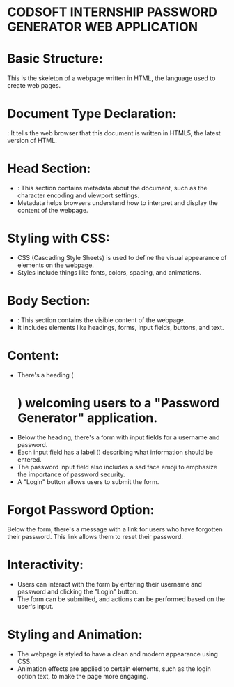 # CODSOFT INTERNSHIP PASSWORD GENERATOR WEB APPLICATION
# Basic Structure:

This is the skeleton of a webpage written in HTML, the language used to create web pages.
# Document Type Declaration:

<!DOCTYPE html>: It tells the web browser that this document is written in HTML5, the latest version of HTML.
# Head Section:

* <head>: This section contains metadata about the document, such as the character encoding and viewport settings.
* Metadata helps browsers understand how to interpret and display the content of the webpage.
# Styling with CSS:

* CSS (Cascading Style Sheets) is used to define the visual appearance of elements on the webpage.
* Styles include things like fonts, colors, spacing, and animations.
# Body Section:

* <body>: This section contains the visible content of the webpage.
* It includes elements like headings, forms, input fields, buttons, and text.
# Content:

* There's a heading (<h1>) welcoming users to a "Password Generator" application.
* Below the heading, there's a form with input fields for a username and password.
* Each input field has a label (<label>) describing what information should be entered.
* The password input field also includes a sad face emoji to emphasize the importance of password security.
* A "Login" button allows users to submit the form.
# Forgot Password Option:

Below the form, there's a message with a link for users who have forgotten their password. This link allows them to reset their password.
# Interactivity:

* Users can interact with the form by entering their username and password and clicking the "Login" button.
* The form can be submitted, and actions can be performed based on the user's input.
# Styling and Animation:

* The webpage is styled to have a clean and modern appearance using CSS.
* Animation effects are applied to certain elements, such as the login option text, to make the page more engaging.
